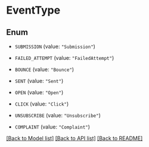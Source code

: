 # EventType

## Enum


* `SUBMISSION` (value: `"Submission"`)

* `FAILED_ATTEMPT` (value: `"FailedAttempt"`)

* `BOUNCE` (value: `"Bounce"`)

* `SENT` (value: `"Sent"`)

* `OPEN` (value: `"Open"`)

* `CLICK` (value: `"Click"`)

* `UNSUBSCRIBE` (value: `"Unsubscribe"`)

* `COMPLAINT` (value: `"Complaint"`)


[[Back to Model list]](../README.md#documentation-for-models) [[Back to API list]](../README.md#documentation-for-api-endpoints) [[Back to README]](../README.md)



